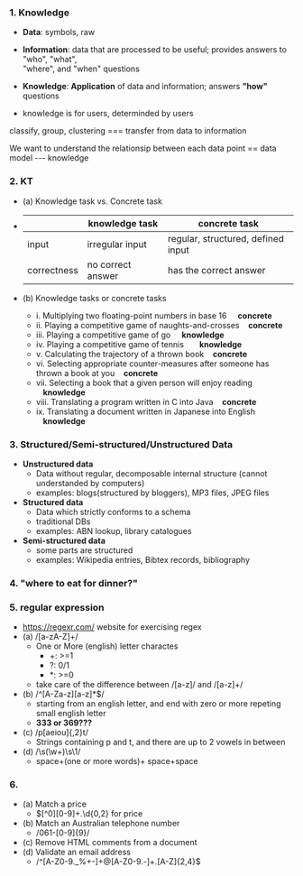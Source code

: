### 1. Knowledge
+ **Data**: symbols, raw 
+ **Information**: data that are processed to be useful; provides answers to "who", "what",  
"where", and "when" questions
+ **Knowledge**: **Application** of data and information; answers **"how"** questions 

+ knowledge is for users, determinded by users

classify, group, clustering === transfer from data to information

We want to understand the relationsip between each data point == data model --- knowledge

### 2. KT
+ (a) Knowledge task vs. Concrete task
+ | | knowledge task | concrete task |
  | --- | ---| ---- |
  |input| irregular input | regular, structured, defined input|
  |correctness| no correct answer | has the correct answer|
      
+ (b) Knowledge tasks or concrete tasks
  - i. Multiplying two floating-point numbers in base 16 &nbsp;&nbsp;&nbsp;  **concrete**
  - ii. Playing a competitive game of naughts-and-crosses   &nbsp;&nbsp;&nbsp;**concrete**
  - iii. Playing a competitive game of go  &nbsp;&nbsp;&nbsp; **knowledge**
  - iv. Playing a competitive game of tennis    &nbsp;&nbsp;&nbsp;&nbsp;&nbsp;&nbsp;**knowledge**
  - v. Calculating the trajectory of a thrown book    &nbsp;&nbsp;&nbsp;**concrete**
  - vi. Selecting appropriate counter-measures after someone has thrown a book at you &nbsp;&nbsp;&nbsp;**concrete**
  - vii. Selecting a book that a given person will enjoy reading    &nbsp;&nbsp;&nbsp;**knowledge**
  - viii. Translating a program written in C into Java  &nbsp;&nbsp;&nbsp;**concrete**
  - ix. Translating a document written in Japanese into English   &nbsp;&nbsp;&nbsp;**knowledge**
  
### 3. Structured/Semi-structured/Unstructured Data
+ **Unstructured data**
  - Data without regular, decomposable internal structure (cannot understanded by computers)
  - examples: blogs(structured by bloggers), MP3 files, JPEG files
+ **Structured data**
  - Data which strictly conforms to a schema
  - traditional DBs
  - examples: ABN lookup, library catalogues
+ **Semi-structured data**
  - some parts are structured 
  - examples: Wikipedia entries, Bibtex records, bibliography
  
### 4. "where to eat for dinner?"

### 5. regular expression
+ https://regexr.com/ website for exercising regex
+ (a) /[a-zA-Z]+/
  - One or More (english) letter charactes
    - +: >=1
    - ?: 0/1
    - *: >=0
  - take care of the difference between /[a-z]/ and /[a-z]+/
+ (b) /^[A-Za-z][a-z]*$/
  - starting from an english letter, and end with zero or more repeting small english letter
  - **333 or 369???**
+ (c) /p[aeiou]{,2}t/
  - Strings containing p and t, and there are up to 2 vowels in between
+ (d) /\s(\w+)\s\1/
  - space+(one or more words)+ space+space

### 6. 
+ (a) Match a price
  - \$[^0][0-9]+\.\d{0,2} for price
+ (b) Match an Australian telephone number
  - /061-[0-9]{9}/
+ (c) Remove HTML comments from a document
+ (d) Validate an email address
  - /^[A-Z0-9._%+-]+@[A-Z0-9.-]+\.[A-Z]{2,4}$

